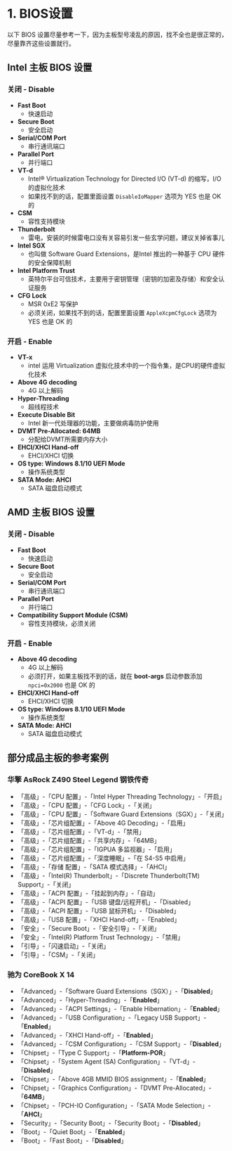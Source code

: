 # 1. BIOS设置

以下 BIOS 设置尽量参考一下，因为主板型号凌乱的原因，找不全也是很正常的，尽量靠齐这些设置就行。

## Intel 主板 BIOS 设置

### 关闭 - Disable

- **Fast Boot**
  - 快速启动
- **Secure Boot**
  - 安全启动
- **Serial/COM Port**
  - 串行通讯端口
- **Parallel Port**
  - 并行端口
- **VT-d** 
  - Intel® Virtualization Technology for Directed I/O (VT-d) 的缩写，I/O 的虚拟化技术
  - 如果找不到的话，配置里面设置  `DisableIoMapper`  选项为 YES 也是 OK 的
- **CSM**
  - 容性支持模块
- **Thunderbolt**
  - 雷电，安装的时候雷电口没有关容易引发一些玄学问题，建议关掉省事儿
- **Intel SGX**
  - 也叫做 Software Guard Extensions，是Intel 推出的一种基于 CPU 硬件的安全保障机制
- **Intel Platform Trust**
  - 英特尔平台可信技术，主要用于密钥管理（密钥的加密及存储）和安全认证服务
- **CFG Lock**
  - MSR 0xE2 写保护
  - 必须关闭，如果找不到的话，配置里面设置 `AppleXcpmCfgLock` 选项为 YES 也是 OK 的

### 开启 - Enable

- **VT-x**
  - intel 运用 Virtualization 虚拟化技术中的一个指令集，是CPU的硬件虚拟化技术
- **Above 4G decoding**
  - 4G 以上解码
- **Hyper-Threading**
  - 超线程技术
- **Execute Disable Bit**
  - Intel 新一代处理器的功能，主要做病毒防护使用
- **DVMT Pre-Allocated: 64MB**
  - 分配给DVMT所需要内存大小
- **EHCI/XHCI Hand-off**
  - EHCI/XHCI 切换
- **OS type: Windows 8.1/10 UEFI Mode**
  -  操作系统类型
- **SATA Mode: AHCI** 
  - SATA 磁盘启动模式

## AMD 主板 BIOS 设置

### 关闭 - Disable

- **Fast Boot** 
  - 快速启动
- **Secure Boot** 
  - 安全启动
- **Serial/COM Port** 
  - 串行通讯端口
- **Parallel Port** 
  - 并行端口
- **Compatibility Support Module (CSM)** 
  - 容性支持模块，必须关闭

### 开启 - Enable

- **Above 4G decoding** 
  - 4G 以上解码
  - 必须打开，如果主板找不到的话，就在 **boot-args** 启动参数添加 `npci=0x2000` 也是 OK 的
- **EHCI/XHCI Hand-off** 
  - EHCI/XHCI 切换
- **OS type: Windows 8.1/10 UEFI Mode** 
  - 操作系统类型
- **SATA Mode: AHCI**
  - SATA 磁盘启动模式

## 部分成品主板的参考案例

### 华擎 AsRock Z490 Steel Legend 钢铁传奇

- 「高级」-「CPU 配置」-「Intel Hyper Threading Technology」-「开启」
- 「高级」-「CPU 配置」-「CFG Lock」-「关闭」
- 「高级」-「CPU 配置」-「Software Guard Extensions（SGX）」-「关闭」
- 「高级」-「芯片组配置」-「Above 4G Decoding」-「启用」
- 「高级」-「芯片组配置」-「VT-d」-「禁用」
- 「高级」-「芯片组配置」-「共享内存」-「64MB」
- 「高级」-「芯片组配置」-「IGPUA 多监视器」-「启用」
- 「高级」-「芯片组配置」-「深度睡眠」-「在 S4-S5 中启用」
- 「高级」-「存储 配置」-「SATA 模式选择」-「AHCI」
- 「高级」-「Intel(R) Thunderbolt」-「Discrete Thunderbolt(TM) Support」-「关闭」
- 「高级」-「ACPI 配置」-「挂起到内存」-「自动」
- 「高级」-「ACPI 配置」-「USB 键盘/远程开机」-「Disabled」
- 「高级」-「ACPI 配置」-「USB 鼠标开机」-「Disabled」
- 「高级」-「USB 配置」-「XHCI Hand-off」-「Enabled」
- 「安全」-「Secure Boot」-「安全引导」-「关闭」
- 「安全」-「Intel(R) Platform Trust Technology」-「禁用」
- 「引导」-「闪速启动」-「关闭」
- 「引导」-「CSM」-「关闭」

### 驰为 CoreBook X 14

- 「Advanced」-「Software Guard Extensions（SGX）」-「**Disabled**」
- 「Advanced」-「Hyper-Threading」-「**Enabled**」
- 「Advanced」-「ACPI Settings」-「Enable Hibernation」-「**Enabled**」
- 「Advanced」-「USB Configuration」-「Legacy USB Support」-「**Enabled**」
- 「Advanced」-「XHCI Hand-off」-「**Enabled**」
- 「Advanced」-「CSM Configuration」-「CSM Support」-「**Disabled**」
- 「Chipset」-「Type C Support」-「**Platform-POR**」
- 「Chipset」-「System Agent (SA) Configuration」-「VT-d」-「**Disabled**」
- 「Chipset」-「Above 4GB MMID BIOS assignment」-「**Enabled**」
- 「Chipset」-「Graphics Configuration」-「DVMT Pre-Allocated」-「**64MB**」
- 「Chipset」-「PCH-IO Configuration」-「SATA Mode Selection」-「**AHCI**」
- 「Security」-「Security Boot」-「Security Boot」-「**Disabled**」
- 「Boot」-「Quiet Boot」-「**Enabled**」
- 「Boot」-「Fast Boot」-「**Disabled**」

